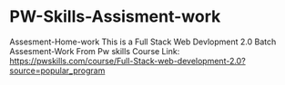 # PW-Skills-Assisment-work
Assesment-Home-work
This is a Full Stack Web Devlopment 2.0 Batch Assesment-Work
From Pw skills Course Link: https://pwskills.com/course/Full-Stack-web-development-2.0?source=popular_program
